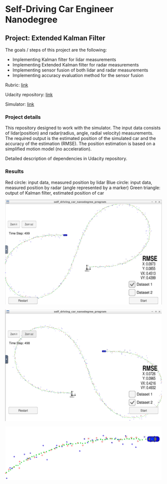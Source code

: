 # Self-Driving Car Engineer Nanodegree


## Project: **Extended Kalman Filter** 

The goals / steps of this project are the following:
* Implementing Kalman filter for lidar measurements
* Implementing Extended Kalman filter for radar measurements
* Implementing sensor fusion of both lidar and radar measurements
* Implementing accuracy evaluation method for the sensor fusion

Rubric: [link](https://review.udacity.com/#!/rubrics/748/view)

Udacity repository: [link](https://github.com/udacity/CarND-Extended-Kalman-Filter-Project)

Simulator: [link](https://github.com/udacity/self-driving-car-sim/releases)

### Project details

This repository designed to work with the simulator. The input data consists of lidar(position) and radar(radius, angle, radial velocity) measurements. The required output is the estimated position of the simulated car and the accuracy of the estimation (RMSE). The position estimation is based on a simplified motion model (no acceleration).

Detailed description of dependencies in Udacity repository.

### Results

Red circle: input data, measured position by lidar
Blue circle: input data, measured position by radar (angle represented by a marker)
Green triangle: output of Kalman filter, estimated position of car

![Dataset 1](dataset1.png)

![Dataset 2](dataset2.png)

![Close-up shot](closeup.png)


